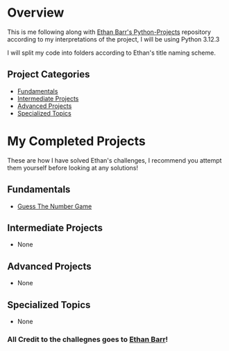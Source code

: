 # Overview

This is me following along with [Ethan Barr's Python-Projects](https://github.com/Ethan-Barr/Python-Projects) repository according to my interpretations of the project, I will be using Python 3.12.3

I will split my code into folders according to Ethan's title naming scheme.

## Project Categories

- [Fundamentals](#fundamentals)
- [Intermediate Projects](#intermediate-projects)
- [Advanced Projects](#advanced-projects)
- [Specialized Topics](#specialized-topics)

# My Completed Projects

These are how I have solved Ethan's challenges, I recommend you attempt them yourself before looking at any solutions!

## Fundamentals

- [Guess The Number Game](./Fundamentals/Guess-The-Number-Game.py)

## Intermediate Projects

- None

## Advanced Projects

- None

## Specialized Topics

- None

### All Credit to the challegnes goes to [Ethan Barr](https://github.com/Ethan-Barr/Python-Projects)!
